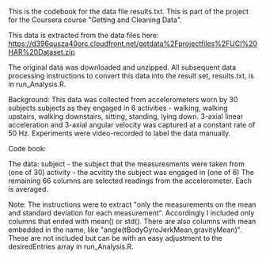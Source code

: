 This is the codebook for the data file results.txt.
This is part of the project for the Coursera course "Getting and Cleaning Data".

This data is extracted from the data files here:
https://d396qusza40orc.cloudfront.net/getdata%2Fprojectfiles%2FUCI%20HAR%20Dataset.zip 

The original data was downloaded and unzipped.  All subsequent data processing instructions to convert this data into the result set, results.txt, is in
run_Analysis.R.

Background:
This data was collected from accelerometers worn by 30 subjects subjects as they engaged in 6 activities - walking, walking upstairs, walking downstairs, sitting, standing, lying down.  3-axial linear acceleration and 3-axial angular velocity was captured at a constant rate of 50 Hz.  Experiments were video-recorded to label the data manually.

Code book:

The data:
subject - the subject that the measuresments were taken from (one of 30)
activity - the acvitity the subject was engaged in (one of 6)
The remaining 66 columns are selected readings from the accelerometer.  Each is averaged.

Note: 
The instructions were to extract "only the measurements on the mean and standard deviation for each measurement".  Accordingly I included only columns that ended with mean() or std().  There are also columns with mean embedded in the name, like "angle(tBodyGyroJerkMean,gravityMean)".  These are not included but can be with an easy adjustment to the desiredEntries array in run_Analysis.R.

